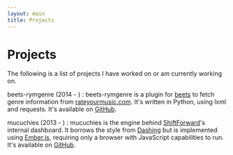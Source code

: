 ```yaml
---
layout: main
title: Projects
---
```


# Projects

The following is a list of projects I have worked on or am currently working on.

beets-rymgenre (2014 - )
: beets-rymgenre is a plugin for [beets][beets] to fetch genre information from
[rateyourmusic.com][rym]. It's written in Python, using lxml and requests. It's
available on [GitHub][beets-rymgenre].

mucuchies (2013 - )
: mucuchies is the engine behind [ShiftForward][sf]'s internal dashboard. It
borrows the style from [Dashing][dashing] but is implemented using
[Ember.js][emberjs], requiring only a browser with JavaScript capabilities to
run. It's available on [GitHub][mucuchies].

[beets]: http://beets.radbox.org/
[beets-rymgenre]: http://github.com/jcazevedo/beets-rymgenre
[dashing]: http://dashing.io/
[emberjs]: http://emberjs.com/
[lxml]: http://lxml.de/
[mucuchies]: http://github.com/ShiftForward/mucuchies
[requests]: http://docs.python-requests.org/
[rym]: http://rateyourmusic.com/
[sf]: http://www.shiftforward.eu/
